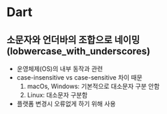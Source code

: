 # Dart

## 소문자와 언더바의 조합으로 네이밍(lobwercase_with_underscores)
- 운영체제(OS)의 내부 동작과 관련
- case-insensitive vs case-sensitive 차이 때문
    1. macOs, Windows: 기본적으로 대소문자 구분 안함
    2. Linux: 대소문자 구분함
- 플랫폼 변경시 오류없게 하기 위해 사용

